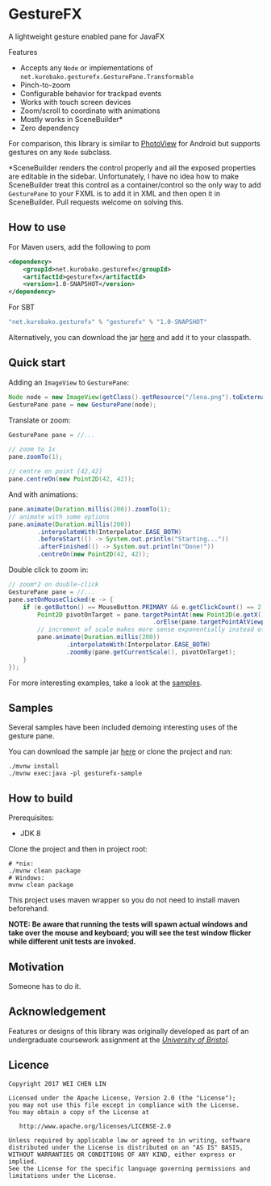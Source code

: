 GestureFX
==========

A lightweight gesture enabled pane for JavaFX
 
Features

 * Accepts any `Node` or implementations of `net.kurobako.gesturefx.GesturePane.Transformable`
 * Pinch-to-zoom
 * Configurable behavior for trackpad events
 * Works with touch screen devices
 * Zoom/scroll to coordinate with animations
 * Mostly works in SceneBuilder*
 * Zero dependency

For comparison, this library is similar to [PhotoView](https://github.com/chrisbanes/PhotoView) 
for Android but supports gestures on any `Node` subclass.

*SceneBuilder renders the control properly and all the exposed properties are editable in the 
sidebar. Unfortunately, I have no idea how to make SceneBuilder treat this control as a 
container/control so the only way to add `GesturePane` to your FXML is to add it in XML and then 
open it in SceneBuilder. Pull requests welcome on solving this.

## How to use

For Maven users, add the following to pom
```xml
<dependency>
    <groupId>net.kurobako.gesturefx</groupId>
    <artifactId>gesturefx</artifactId>
    <version>1.0-SNAPSHOT</version>
</dependency>
```

For SBT
```scala
"net.kurobako.gesturefx" % "gesturefx" % "1.0-SNAPSHOT"    
```
Alternatively, you can download the jar [here]() and add it to your classpath.

## Quick start

Adding an `ImageView` to `GesturePane`:

```java
Node node = new ImageView(getClass().getResource("/lena.png").toExternalForm());
GesturePane pane = new GesturePane(node);
```

Translate or zoom:

```java
GesturePane pane = //...

// zoom to 1x 
pane.zoomTo(1);

// centre on point [42,42] 
pane.centreOn(new Point2D(42, 42));

```
And with animations:

```java
pane.animate(Duration.millis(200)).zoomTo(1);
// animate with some options
pane.animate(Duration.millis(200))
		.interpolateWith(Interpolator.EASE_BOTH)
		.beforeStart(() -> System.out.println("Starting..."))
		.afterFinished(() -> System.out.println("Done!"))
		.centreOn(new Point2D(42, 42));

```
Double click to zoom in:
```java
// zoom*2 on double-click
GesturePane pane = //...
pane.setOnMouseClicked(e -> {
	if (e.getButton() == MouseButton.PRIMARY && e.getClickCount() == 2) {
		Point2D pivotOnTarget = pane.targetPointAt(new Point2D(e.getX(), e.getY()))
				                        .orElse(pane.targetPointAtViewportCentre());
		// increment of scale makes more sense exponentially instead of linearly 
		pane.animate(Duration.millis(200))
				.interpolateWith(Interpolator.EASE_BOTH)
				.zoomBy(pane.getCurrentScale(), pivotOnTarget);
	}
});
```

For more interesting examples, take a look at the [samples](TODO).

## Samples

Several samples have been included demoing interesting uses of the gesture pane.

You can download the sample jar [here](TODO) or clone the project and run:

    ./mvnw install
    ./mvnw exec:java -pl gesturefx-sample

## How to build

Prerequisites:

 * JDK 8 

Clone the project and then in project root:

    # *nix:
    ./mvnw clean package 
    # Windows:
    mvnw clean package

This project uses maven wrapper so you do not need to install maven
beforehand.

**NOTE: Be aware that running the tests will spawn actual windows and take over the mouse 
and keyboard; you will see the test window flicker while different unit tests are invoked.**

## Motivation

Someone has to do it.

## Acknowledgement

Features or designs of this library was originally developed as part of an undergraduate coursework 
assignment at the 
[*University of Bristol*](http://www.bristol.ac.uk/engineering/departments/computerscience/). 

## Licence

    Copyright 2017 WEI CHEN LIN
    
    Licensed under the Apache License, Version 2.0 (the "License");
    you may not use this file except in compliance with the License.
    You may obtain a copy of the License at
    
       http://www.apache.org/licenses/LICENSE-2.0
    
    Unless required by applicable law or agreed to in writing, software
    distributed under the License is distributed on an "AS IS" BASIS,
    WITHOUT WARRANTIES OR CONDITIONS OF ANY KIND, either express or implied.
    See the License for the specific language governing permissions and
    limitations under the License.